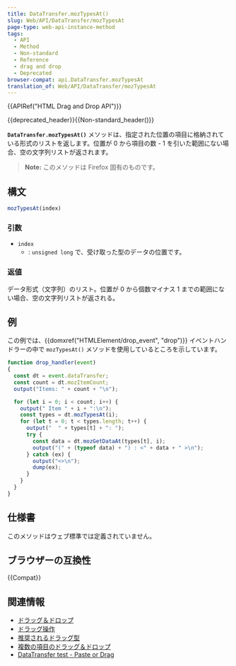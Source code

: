 ```yaml
---
title: DataTransfer.mozTypesAt()
slug: Web/API/DataTransfer/mozTypesAt
page-type: web-api-instance-method
tags:
  - API
  - Method
  - Non-standard
  - Reference
  - drag and drop
  - Deprecated
browser-compat: api.DataTransfer.mozTypesAt
translation_of: Web/API/DataTransfer/mozTypesAt
---
```

{{APIRef("HTML Drag and Drop API")}}

{{deprecated_header}}{{Non-standard_header()}}

**`DataTransfer.mozTypesAt()`** メソッドは、指定された位置の項目に格納されている形式のリストを返します。位置が 0 から項目の数 - 1 を引いた範囲にない場合、空の文字列リストが返されます。

> **Note:** このメソッドは Firefox 固有のものです。

## 構文

```js
mozTypesAt(index)
```

### 引数

- `index`
  - : `unsigned long` で、受け取った型のデータの位置です。

### 返値

データ形式（文字列）のリスト。位置が 0 から個数マイナス 1 までの範囲にない場合、空の文字列リストが返される。

## 例

この例では、{{domxref("HTMLElement/drop_event", "drop")}} イベントハンドラーの中で `mozTypesAt()` メソッドを使用しているところを示しています。

```js
function drop_handler(event)
{
  const dt = event.dataTransfer;
  const count = dt.mozItemCount;
  output("Items: " + count + "\n");

  for (let i = 0; i < count; i++) {
    output(" Item " + i + ":\n");
    const types = dt.mozTypesAt(i);
    for (let t = 0; t < types.length; t++) {
      output("  " + types[t] + ": ");
      try {
        const data = dt.mozGetDataAt(types[t], i);
        output("(" + (typeof data) + ") : <" + data + " >\n");
      } catch (ex) {
        output("<>\n");
        dump(ex);
      }
    }
  }
}
```

## 仕様書

このメソッドはウェブ標準では定義されていません。

## ブラウザーの互換性

{{Compat}}

## 関連情報

- [ドラッグ＆ドロップ](/ja/docs/Web/API/HTML_Drag_and_Drop_API)
- [ドラッグ操作](/ja/docs/Web/API/HTML_Drag_and_Drop_API/Drag_operations)
- [推奨されるドラッグ型](/ja/docs/Web/API/HTML_Drag_and_Drop_API/Recommended_drag_types)
- [複数の項目のドラッグ＆ドロップ](/ja/docs/Web/API/HTML_Drag_and_Drop_API/Multiple_items)
- [DataTransfer test - Paste or Drag](https://codepen.io/tech_query/pen/MqGgap)
